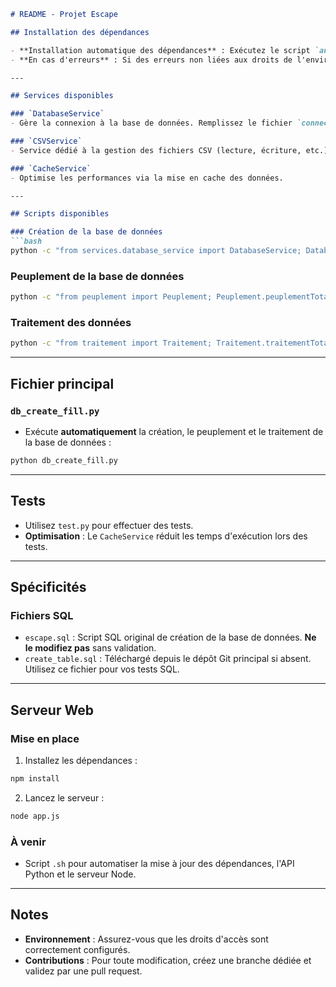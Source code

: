 ```markdown
# README - Projet Escape

## Installation des dépendances

- **Installation automatique des dépendances** : Exécutez le script `auto_install_pip.py` pour installer toutes les dépendances requises.
- **En cas d'erreurs** : Si des erreurs non liées aux droits de l'environnement surviennent, relancez le script plusieurs fois.

---

## Services disponibles

### `DatabaseService`
- Gère la connexion à la base de données. Remplissez le fichier `connection_bdd` avec vos informations de connexion.

### `CSVService`
- Service dédié à la gestion des fichiers CSV (lecture, écriture, etc.).

### `CacheService`
- Optimise les performances via la mise en cache des données.

---

## Scripts disponibles

### Création de la base de données
```bash
python -c "from services.database_service import DatabaseService; DatabaseService.create_database()"
```

### Peuplement de la base de données
```bash
python -c "from peuplement import Peuplement; Peuplement.peuplementTotal()"
```

### Traitement des données
```bash
python -c "from traitement import Traitement; Traitement.traitementTotal()"
```

---

## Fichier principal

### `db_create_fill.py`
- Exécute **automatiquement** la création, le peuplement et le traitement de la base de données :
```bash
python db_create_fill.py
```

---

## Tests

- Utilisez `test.py` pour effectuer des tests.
- **Optimisation** : Le `CacheService` réduit les temps d'exécution lors des tests.

---

## Spécificités

### Fichiers SQL
- `escape.sql` : Script SQL original de création de la base de données. **Ne le modifiez pas** sans validation.
- `create_table.sql` : Téléchargé depuis le dépôt Git principal si absent. Utilisez ce fichier pour vos tests SQL.

---

## Serveur Web

### Mise en place
1. Installez les dépendances :
```bash
npm install
```

2. Lancez le serveur :
```bash
node app.js
```

### À venir
- Script `.sh` pour automatiser la mise à jour des dépendances, l'API Python et le serveur Node.

---

## Notes

- **Environnement** : Assurez-vous que les droits d'accès sont correctement configurés.
- **Contributions** : Pour toute modification, créez une branche dédiée et validez par une pull request.
```
